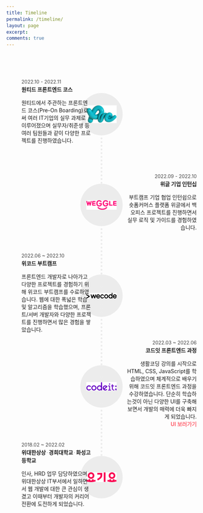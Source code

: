 ```yaml
---
title: Timeline
permalink: /timeline/
layout: page
excerpt: 
comments: true
---
```


<style>
.timeline {
  margin-top: 5rem;
}
.timeline > dl {
  position: relative;
  margin-top: 3rem;
  height: 12rem;
}
.timeline > dl:first-child {
  margin-top: 0;
}
.timeline > dl dt {
  position: absolute;
  top: 50%;
  left: 50%;
  transform: translate(-50%, -50%);
  border-radius: 50%;
  width: 7rem;
  height: 7rem;
  background-color: #ececec;
}
.timeline > dl dt img {
  position: absolute;
  top: 50%;
  left: 50%;
  transform: translate(-50%, -50%);
  box-sizing: border-box;
  padding: 1rem;
  width: 100%;
}
.timeline > dl dt::before {
  content: '';
  position: absolute;
  top: 0;
  left: 50%;
  z-index: -1;
  transform: translateX(-50%);
  border-left: 5px dotted #ececec;
  height: 15rem;
}
.timeline > dl dd {
  position: absolute;
  top: 50%;
  left: 0;
  transform: translateY(-50%);
  width: 37%;
  text-align: left;
}
.timeline > dl dd .date {
  line-height: 1.3;
  font-size: 0.8rem;
  opacity: 0.8;
}
.timeline > dl dd .title {
  display: inline-block;
  line-height: 1.5;
}

.timeline > dl dd .title .dot {
  margin: 0 0.1rem;
  opacity: 0.3;
}
.timeline > dl dd .link {
  position: relative;
  display: inline-block;
  z-index: 10;
  text-decoration: none;
  font-weight: bold;
  color: #FE6672;
}
.timeline > dl dd .link:after {
  display: none;
}
.timeline > dl::after {
  content: '';
  display: block;
  clear: both;
}
.timeline > dl:nth-child(2n) dd {
  left: auto;
  right: 0;
  text-align: right;
}

.timeline > dl:last-child dt:before {
  display: none;
}
</style>

<div class="timeline">
  <dl>
    <dt>
      <img src="/assets/img/logo-onboarding.png" alt="onboarding logo" />
    </dt>
    <dd>
      <div class="date">2022.10 - 2022.11</div>
      <strong class="title">원티드 프론트엔드 코스</strong>
      <p class="text">원티드에서 주관하는 프론트엔드 코스(Pre-On Boarding)로써 여러 IT기업의 실무 과제로 이루어졌으며 실무자/취준생 등 여러 팀원들과 같이 다양한 프로젝트를 진행하였습니다.</p>
    </dd>
  </dl>
  <dl>
    <dt>
      <img src="/assets/img/logo-weggle.png" alt="weggle logo" />
    </dt>
    <dd>
      <div class="date">2022.09 - 2022.10</div>
      <strong class="title">위글 기업 인턴십</strong>
      <p class="text">부트캠프 기업 협업 인턴쉽으로 숏폼커머스 플랫폼 위글에서 백 오피스 프로젝트를 진행하면서 실무 로직 및 가이드를 경험하였습니다.</p>
    </dd>
  </dl>
  <dl>
    <dt>
      <img src="/assets/img/logo-wecode.png" alt="wecode logo" />
    </dt>
    <dd>
      <div class="date">2022.06 ~ 2022.10</div>
      <strong class="title">위코드 부트캠프</strong>
      <p class="text">프론트엔드 개발자로 나아가고 다양한 프로젝트를 경험하기 위해 위코드 부트캠프를 수료하였습니다. 웹에 대한 폭넓은 학습 및 알고리즘을 학습했으며, 프론트/서버 개발자와 다양한 프로젝트를 진행하면서 많은 경험을 쌓았습니다.</p>
    </dd>
  </dl>
  <dl>
    <dt>
      <img src="/assets/img/logo-codeit.png" alt="codeit logo" />
    </dt>
    <dd>
      <div class="date">2022.03 ~ 2022.06</div>
      <strong class="title">코드잇 프론트엔드 과정</strong>
      <p class="text">생활코딩 강의를 시작으로 HTML, CSS, JavaScript를 학습하였으며 체계적으로 배우기위해 코드잇 프론트엔드 과정을 수강하였습니다. 단순히 학습하는것이 아닌 다양한 UI를 구축해보면서 개발의 매력에 더욱 빠지게 되었습니다.<br /><a href="https://codepen.io/bitnaleeeee/" target="_blank" class="link">UI 보러가기</a>
      </p>
    </dd>
  </dl>
  <dl>
    <dt>
      <img src="/assets/img/logo-yogiyo.png" alt="yogiyo logo" />
    </dt>
    <dd>
      <div class="date">2018.02 ~ 2022.02</div>
      <strong class="title">위대한상상<span class="dot">·</span>경희대학교<span class="dot">·</span>화성고등학교</strong>
      <p class="text">인사, HRD 업무 담당하였으며 위대한상상 IT부서에서 일하면서 웹 개발에 대한 큰 관심이 생겼고 이때부터 개발자의 커리어 전환에 도전하게 되었습니다.</p>
    </dd>
  </dl>
</div>